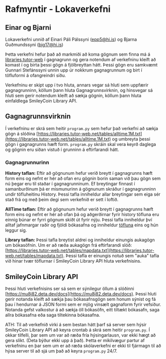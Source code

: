 # Rafmyntir - Lokaverkefni

## Einar og Bjarni

Lokaverkefni unnið af Einari Páli Pálssyni (epp5@hi.is) og Bjarna Guðmundssyni (bjg17@hi.is)

Þetta verkefni hefur það að markmiði að koma gögnum sem finna má á [libraries.tutor-web](https://libraries.tutor-web.net/) í gagnagrunn og gera notendum af verkefninu kleift að komast í og birta þessi gögn á fjölbreyttan hátt. Þessi gögn eru samkvæmt Gunnari Stefánssyni unnin upp úr nokkrum gagnagrunnum og birt í töfluformi á ofangreindri síðu.

Verkefninu er skipt upp í tvo hluta, annars vegar sá hluti sem uppfærir gagnagrunninn, köllum þann hluta Gagnagrunnsvirknin, og hinsvegar sá hluti sem gerir notendum kleift að sækja gögnin, köllum þann hluta einfaldlega SmileyCoin Library API.

## Gagnagrunnsvirknin

Í verkefninu er skrá sem heitir `program.py` sem hefur það verkefni að sækja gögn á slóðina [https://libraries.tutor-web.net/tables/alltime.1M.txt](https://libraries.tutor-web.net/tables/alltime.1M.txt) og umbreyta þessi gögn í gagnagrunns hæft form. `program.py` skráin skal vera keyrð daglega og gögnin eru síðan vistuð í grunninn á eftirfarandi hátt.

### Gagnagrunnurinn

**History taflan:** Eftir að gögnunum hefur verið breytt í gagnagrunns hæft form eins og nefnt er hér að ofan eru gögnin borin saman við þau gögn sem nú þegar eru til staðar í gagnagrunninum. Ef breytingar finnast í samanburðinum þá er mismunurinn á gögnunum skráður í gagnagrunninn undir töfluheitinu History. Þessi tafla inniheldur allar breytingar sem eiga sér stað frá og með þeim degi sem verkefnið er sett í loftið.

**AllTime taflan:** Eftir að gögnunum hefur verið breytt í gagnagrunns hæft form eins og nefnt er hér að ofan þá og aðgerðirnar fyrir history töfluna eru einnig búnar er fyrri gögnum skiðt út fyrir nýju. Þessi tafla inniheldur því alltaf jafnmargar raðir og fjöldi bókasafna og inniheldur [töfluna](https://libraries.tutor-web.net/tables/alltime.1M.txt) eins og hún leggur sig.

**Library taflan:** Þessi tafla breytist aldrei og inniheldur einungis aukagögn um bókasöfnin. Um er að ræða aukagögn frá eftirfarandi slóð: [https://libraries.tutor-web.net/tables/mapdata.txt](https://libraries.tutor-web.net/tables/mapdata.txt). Þessi tafla er einungis notuð sem "auka" tafla við hinar tvær töflurnar í SmileyCoin Library API hluta verkefnisins.

## SmileyCoin Library API

Þessi hluti verkefnisins ser sá sem er sýnilegur öllum á slóðinni [https://mu8j82.deta.dev/docs](https://mu8j82.deta.dev/docs). Þessi hluti gerir notanda kleift að sækja þau bókasafnsgögn sem honum sýnist og fá þau í hendurnar á JSON formi sem er mjög vinsælt gagnaform fyrir vefsíður. Notanda gefst valkostur á að sækja öll bókasöfn, eitt tiltækt bókasafn, saga allra bókasafna eða saga tiltekinna bókasafna.

ATH: Til að verkefnið virki á sem bestan hátt þarf sá server sem hýsir SmileyCoin Library API að keyra crontab á skrá sem heitir `program.py`. Í okkar tilfelli, þar sem um var að ræða fría hýsingarlausn, var ekki hægt að gera slíkt. (Deta býður ekki upp á það). Þetta er mikilvægur partur af verkefninu en þar sem um er að ræða skólaverkefni er ekki til fjármagn til að hýsa server til að sjá um það að keyra `program.py` 24/7.
